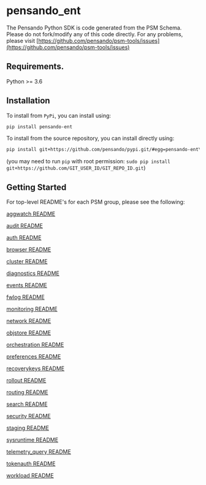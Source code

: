 # pensando_ent

The Pensando Python SDK is code generated from the PSM Schema.
Please do not fork/modify any of this code directly.
For any problems, please visit  [https://github.com/pensando/psm-tools/issues](https://github.com/pensando/psm-tools/issues)


## Requirements.

Python >= 3.6

## Installation 

To install from `PyPi`, you can install using:

```sh
pip install pensando-ent
```

To install from the source repository, you can install directly using:

```sh
pip install git+https://github.com/pensando/pypi.git/#egg=pensando-ent\&subdirectory=src_ent
```
(you may need to run `pip` with root permission: `sudo pip install git+https://github.com/GIT_USER_ID/GIT_REPO_ID.git`)


## Getting Started

For top-level README's for each PSM group, please see the following:

[aggwatch README](psm/docs/aggwatch/README.md)

[audit README](psm/docs/audit/README.md)

[auth README](psm/docs/auth/README.md)

[browser README](psm/docs/browser/README.md)

[cluster README](psm/docs/cluster/README.md)

[diagnostics README](psm/docs/diagnostics/README.md)

[events README](psm/docs/events/README.md)

[fwlog README](psm/docs/fwlog/README.md)

[monitoring README](psm/docs/monitoring/README.md)

[network README](psm/docs/network/README.md)

[objstore README](psm/docs/objstore/README.md)

[orchestration README](psm/docs/orchestration/README.md)

[preferences README](psm/docs/preferences/README.md)

[recoverykeys README](psm/docs/recoverykeys/README.md)

[rollout README](psm/docs/rollout/README.md)

[routing README](psm/docs/routing/README.md)

[search README](psm/docs/search/README.md)

[security README](psm/docs/security/README.md)

[staging README](psm/docs/staging/README.md)

[sysruntime README](psm/docs/sysruntime/README.md)

[telemetry_query README](psm/docs/telemetry_query/README.md)

[tokenauth README](psm/docs/tokenauth/README.md)

[workload README](psm/docs/workload/README.md)


